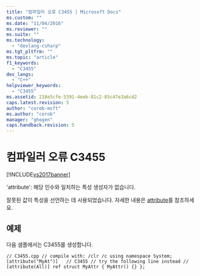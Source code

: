 ```yaml
---
title: "컴파일러 오류 C3455 | Microsoft Docs"
ms.custom: ""
ms.date: "11/04/2016"
ms.reviewer: ""
ms.suite: ""
ms.technology: 
  - "devlang-csharp"
ms.tgt_pltfrm: ""
ms.topic: "article"
f1_keywords: 
  - "C3455"
dev_langs: 
  - "C++"
helpviewer_keywords: 
  - "C3455"
ms.assetid: 218e5cfe-5391-4eeb-81c2-85c47e3a6cd2
caps.latest.revision: 5
author: "corob-msft"
ms.author: "corob"
manager: "ghogen"
caps.handback.revision: 5
---
```

# 컴파일러 오류 C3455
[!INCLUDE[vs2017banner](../../assembler/inline/includes/vs2017banner.md)]

'attribute': 해당 인수와 일치하는 특성 생성자가 없습니다.  
  
 잘못된 값이 특성을 선언하는 데 사용되었습니다.  자세한 내용은 [attribute](../../windows/attribute.md)를 참조하세요.  
  
## 예제  
 다음 샘플에서는 C3455를 생성합니다.  
  
```  
// C3455.cpp // compile with: /clr /c using namespace System; [attribute("MyAt")]   // C3455 // try the following line instead // [attribute(All)] ref struct MyAttr { MyAttr() {} };  
```